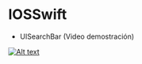 # IOSSwift

- UISearchBar (Video demostración)

[![Alt text](https://img.youtube.com/vi/d-3VaZ-1Tiw/0.jpg)](https://www.youtube.com/watch?v=d-3VaZ-1Tiw)
